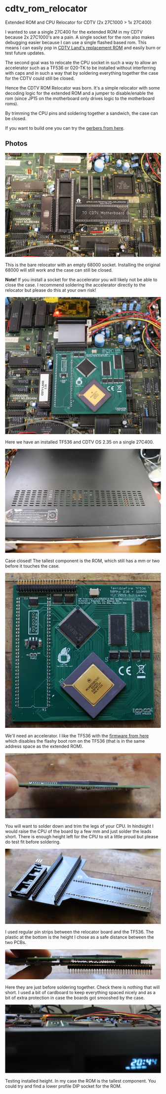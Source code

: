# cdtv_rom_relocator
Extended ROM and CPU Relocator for CDTV (2x 27C1000 > 1x 27C400)

I wanted to use a single 27C400 for the extended ROM in my CDTV because 2x
27C1000's are a pain.  A single socket for the rom also makes debugging easier
because I can use a single flashed based rom.  This means I can easily pop in
[CDTV Land's replacement ROM](https://cdtvland.com/os235/) and easily burn or
test future updates.

The second goal was to relocate the CPU socket in such a way to allow an
accelerator such as a TF536 or 020-TK to be installed without interferring with
caps and in such a way that by soldering everything together the case for the
CDTV could still be closed.

Hence the CDTV ROM Relocator was born.  It's a simple relocator with some
decoding logic for the extended ROM and a jumper to disable/enable the rom
(since JP15 on the motherboard only drives logic to the motherboard roms).

By trimming the CPU pins and soldering together a sandwich, the case can be
closed.

If you want to build one you can try the [gerbers from
here](CDTV_Reromlocator/gerbers_v3.zip).

## Photos

![bare relocator](photos/bare_relocator.jpg)

This is the bare relocator with an empty 68000 socket.  Installing the original
68000 will still work and the case can still be closed.

**Note!**  If you install a socket for the accelerator you will likely not be able
to close the case.  I recommend soldering the accelerator directly to the
relocator but please do this at your own risk!

![installed](photos/installed.jpg)

Here we have an installed TF536 and CDTV OS 2.35 on a single 27C400.

![case closed](photos/case_closed.jpg)

Case closed!  The tallest component is the ROM, which still has a mm or two
before it touches the case.

![tf526 top](photos/tf536_top.jpg)

We'll need an accelerator.  I like the TF536 with the [firmware from
here](https://www.exxoshost.co.uk/forum/viewtopic.php?f=76&t=3542&sid=06fe9e624b3ed6e35e5968cf34cc0226&start=30#p70123)
which disables the flashy boot rom on the TF536 (that is in the same address
space as the extended ROM).

![tf536 cpu trim](photos/tf536_cpu_trim.jpg)

You will want to solder down and trim the legs of your CPU.  In hindsight I
would raise the CPU of the board by a few mm and just solder the leads short.
There is enough height left for the CPU to sit a little proud but please do
test fit before soldering.

![relocator pins](photos/relocator_pins.jpg)

I used regular pin strips between the relocator board and the TF536.  The
plastic at the bottom is the height I chose as a safe distance between the two
PCBs.

![accelerator sandwich](photos/accelerator_sandwich.jpg)

Here they are just before soldering together.  Check there is nothing that will
short.  I used a bit of cardboard to keep everything spaced nicely and as a bit
of extra protection in case the boards got smooshed by the case.

![height check](photos/height_check.jpg)

Testing installed height.  In my case the ROM is the tallest component.  You
could try and find a lower profile DIP socket for the ROM.

